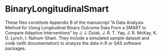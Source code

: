 # BinaryLongitudinalSmart
These files constitute Appendix B of the manuscript "A Data Analysis Method for Using Longitudinal Binary Outcome Data From a SMART to Compare Adaptive Interventions" by J. J. Dziak, J. R. T. Yap, J. R. McKay, K. G. Lynch, I. Nahum-Shani.  They include a simulated sample dataset and code (with documentation) to analyze the data in R or SAS software packages.
